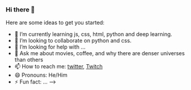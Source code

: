 ### Hi there 👋



Here are some ideas to get you started:


- 🌱 I’m currently learning js, css, html, python and deep learning.
- 👯 I’m looking to collaborate on python and css.
- 🤔 I’m looking for help with ...
- 💬 Ask me about movies, coffee, and why there are denser universes than others
- 📫 How to reach me: [twitter](https://twitter.com/ossmazon), [Twitch](https://twitch.com/ossmazon)
- 😄 Pronouns: He/Him
- ⚡ Fun fact: ...
-->
